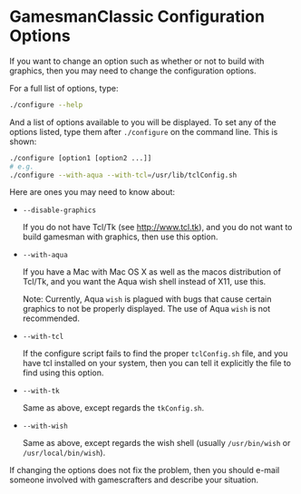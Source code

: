 # GamesmanClassic Configuration Options

If you want to change an option such as whether or not to build with graphics, then you may need to change the configuration options.

For a full list of options, type:

```bash
./configure --help
```

And a list of options available to you will be displayed.
To set any of the options listed, type them after `./configure` on the command line. This is shown:

```bash
./configure [option1 [option2 ...]]
# e.g.
./configure --with-aqua --with-tcl=/usr/lib/tclConfig.sh
```

Here are ones you may need to know about:

- `--disable-graphics`

    If you do not have Tcl/Tk (see http://www.tcl.tk), and you do not want to build gamesman with graphics, then use this option.

- `--with-aqua`

    If you have a Mac with Mac OS X as well as the macos distribution of Tcl/Tk, and you want the Aqua wish shell instead of X11, use this.
    
    Note: Currently, Aqua `wish` is plagued with bugs that cause certain graphics to not be properly displayed. The use of Aqua `wish` is not recommended.

- `--with-tcl`

    If the configure script fails to find the proper `tclConfig.sh` file, and you have tcl installed on your system, then you can tell it explicitly the file to find using this option.

- `--with-tk`

    Same as above, except regards the `tkConfig.sh`.

- `--with-wish`

    Same as above, except regards the wish shell (usually `/usr/bin/wish` or `/usr/local/bin/wish`).

If changing the options does not fix the problem, then you should e-mail someone involved with gamescrafters and describe your situation.
